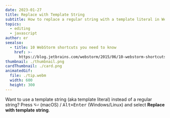 ```yaml
---
date: 2023-01-27
title: Replace with Template String
subtitle: How to replace a regular string with a template literal in WebStorm.
topics:
  - editing
  - javascript
author: er
seealso:
  - title: 10 WebStorm shortcuts you need to know
    href: >-
      https://blog.jetbrains.com/webstorm/2015/06/10-webstorm-shortcuts-you-need-to-know/
thumbnail: ./thumbnail.png
cardThumbnail: ./card.png
animatedGif:
  file: ./tip.webm
  width: 600
  height: 300
---
```


Want to use a template string (aka template literal) instead of a regular string? Press <kbd>⌥⏎</kbd> (macOS) / <kbd>Alt+Enter</kbd> (Windows/Linux) and select **Replace with template string**.
